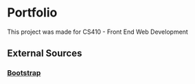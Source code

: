 # Portfolio

This project was made for CS410 - Front End Web Development

## External Sources
### [Bootstrap](https://getbootstrap.com)